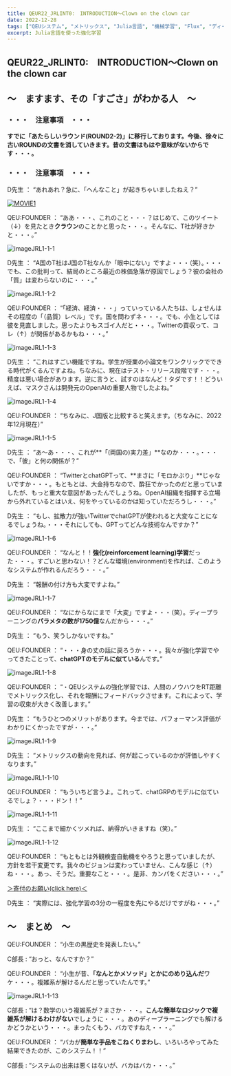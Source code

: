 ```yaml
---
title: QEUR22_JRLINT0:　INTRODUCTION～Clown on the clown car
date: 2022-12-28
tags: ["QEUシステム", "メトリックス", "Julia言語", "機械学習", "Flux", "ディープラーニング", "強化学習"]
excerpt: Julia言語を使った強化学習
---
```


## QEUR22_JRLINT0:　INTRODUCTION～Clown on the clown car

## ～　ますます、その「すごさ」がわかる人　～

### ・・・　注意事項　・・・

**すでに「あたらしいラウンド(ROUND2-2)」に移行しております。今後、徐々に古いROUNDの文書を消していきます。昔の文書はもはや意味がないからです・・・。**

### ・・・　注意事項　・・・

D先生 ： “あれあれ？急に、「へんなこと」が起きちゃいましたねえ？”

[![MOVIE1](http://img.youtube.com/vi/GIrjVAik-6k/0.jpg)](http://www.youtube.com/watch?v=GIrjVAik-6k "“Don’t be the clown on the clown car!” —Elon Musk")


QEU:FOUNDER ： “ああ・・・、これのこと・・・？はじめて、このツイート（↓）を見たとき**クラウン**のことかと思った・・・。そんなに、T社が好きかと・・・。”

![imageJRL1-1-1](/2022-12-28-QEUR22_JRLINT0/imageJRL1-1-1.jpg)

D先生 ： “A国のT社はJ国のT社なんか「眼中にない」ですよ・・・（笑）。・・・でも、この批判って、結局のところ最近の株価急落が原因でしょう？彼の会社の「質」は変わらないのに・・・。”

![imageJRL1-1-2](/2022-12-28-QEUR22_JRLINT0/imageJRL1-1-2.jpg)

QEU:FOUNDER ： “「経済、経済・・・」っていっている人たちは、しょせんはその程度の「（品質）レベル」です。国を問わずネ・・・。でも、小生としては彼を見直しました。思ったよりもスゴイ人だと・・・。Twitterの買収って、コレ（↑）が関係があるかもね・・・。”

![imageJRL1-1-3](/2022-12-28-QEUR22_JRLINT0/imageJRL1-1-3.jpg)

D先生 ： “これはすごい機能ですね。学生が授業の小論文をワンクリックでできる時代がくるんですよね。ちなみに、現在はテスト・リリース段階です・・・。精度は悪い場合があります。逆に言うと、試すのはなんど！タダです！！どういえば、マスクさんは開発元のOpenAIの重要人物でしたよね。”

![imageJRL1-1-4](/2022-12-28-QEUR22_JRLINT0/imageJRL1-1-4.jpg)

QEU:FOUNDER ： “ちなみに、J国版と比較すると笑えます。（ちなみに、2022年12月現在）”

![imageJRL1-1-5](/2022-12-28-QEUR22_JRLINT0/imageJRL1-1-5.jpg)

D先生 ： “あ～あ・・・、これが**「(両国の)実力差」**なのか・・・。・・・で、「彼」と何の関係が？”

QEU:FOUNDER ： “TwitterとchatGPTって、**まさに「モロかぶり」**じゃないですか・・・。もともとは、大金持ちなので、酔狂でかったのだと思っていましたが、もっと重大な意図があったんでしょうね。OpenAI組織を指揮する立場から外れているとはいえ、何をやっているのかは知っていただろうし・・・。”

D先生 ： “もし、拡散力が強いTwitterでchatGPTが使われると大変なことになるでしょうね。・・・それにしても、GPTってどんな技術なんですか？”

![imageJRL1-1-6](/2022-12-28-QEUR22_JRLINT0/imageJRL1-1-6.jpg)

QEU:FOUNDER ： “なんと！！**強化(reinforcement learning)学習**だった・・・。すごいと思わない！？どんな環境(environment)を作れば、このようなシステムが作れるんだろう・・・。”

D先生 ： “報酬の付け方も大変ですよね。”

![imageJRL1-1-7](/2022-12-28-QEUR22_JRLINT0/imageJRL1-1-7.jpg)


QEU:FOUNDER ： “なにからなにまで「大変」ですよ・・・（笑）。ディープラーニングの**パラメタの数が1750億**なんだから・・・。”

D先生 ： “もう、笑うしかないですね。”

QEU:FOUNDER ： “・・・身の丈の話に戻ろうか・・・。我々が強化学習でやってきたことって、**chatGPTのモデルに似ている**んです。”

![imageJRL1-1-8](/2022-12-28-QEUR22_JRLINT0/imageJRL1-1-8.jpg)

QEU:FOUNDER ： “・QEUシステムの強化学習では、人間のノウハウをRT距離でメトリックス化し、それを報酬にフィードバックさせます。これによって、学習の収束が大きく改善します。”

D先生 ： “もうひとつのメリットがあります。今までは、パフォーマンス評価がわかりにくかったですが・・・。”

![imageJRL1-1-9](/2022-12-28-QEUR22_JRLINT0/imageJRL1-1-9.jpg)

D先生 ： “メトリックスの動向を見れば、何が起こっているのかが評価しやすくなります。”

![imageJRL1-1-10](/2022-12-28-QEUR22_JRLINT0/imageJRL1-1-10.jpg)

QEU:FOUNDER ： “もういちど言うよ。これって、chatGRPのモデルに似ているでしょ？・・・ドン！！”

![imageJRL1-1-11](/2022-12-28-QEUR22_JRLINT0/imageJRL1-1-11.jpg)

D先生 ： “ここまで細かくツメれば、納得がいきますね（笑）。”

![imageJRL1-1-12](/2022-12-28-QEUR22_JRLINT0/imageJRL1-1-12.jpg)

QEU:FOUNDER ： “もともとは外観検査自動機をやろうと思っていましたが、方針を若干変更です。我々のビジョンは変わっていません、こんな感じ（↑）ね・・・。あっ、そうだ。重要なこと・・・。是非、カンパをください・・・。”

[＞寄付のお願い(click here)＜](https://www.paypal.com/paypalme/QEUglobal?v=1&utm_source=unp&utm_medium=email&utm_campaign=RT000481&utm_unptid=29844400-7613-11ec-ac72-3cfdfef0498d&ppid=RT000481&cnac=HK&rsta=en_GB%28en-HK%29&cust=5QPFDMW9B2T7Q&unptid=29844400-7613-11ec-ac72-3cfdfef0498d&calc=f860991d89600&unp_tpcid=ppme-social-business-profile-creat-ed&page=main%3Aemail%3ART000481&pgrp=main%3Aemail&e=cl&mchn=em&s=ci&mail=sys&appVersion=1.71.0&xt=104038)

D先生 ： “実際には、強化学習の3分の一程度を先にやるだけですがね・・・。”



## ～　まとめ　～

QEU:FOUNDER ： “小生の黒歴史を発表したい。”

C部長 : “おっと、なんですか？”

QEU:FOUNDER ： “小生が昔、**「なんとかメソッド」とかにのめり込んだ**ワケ・・・。複雑系が解けるんだと思っていたんです。”

![imageJRL1-1-13](/2022-12-28-QEUR22_JRLINT0/imageJRL1-1-13.jpg)

C部長 : “は？数学のいう複雑系が？まさか・・・。**こんな簡単なロジックで複雑系が解けるわけがない**でしょうに・・・。あのディープラーニングでも解けるかどうかという・・・。まったくもう、バカですねえ・・・。”

QEU:FOUNDER ： “バカが**簡単な手品をこねくりまわし**、いろいろやってみた結果できたのが、このシステム！！”

C部長 : “システムの出来は悪くはないが、バカはバカ・・・。”

